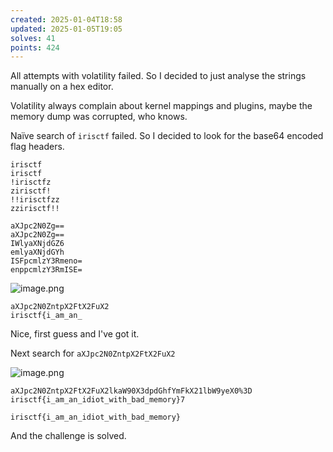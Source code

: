 ```yaml
---
created: 2025-01-04T18:58
updated: 2025-01-05T19:05
solves: 41
points: 424
---
```


All attempts with volatility failed. So I decided to just analyse the strings manually on a hex editor.

Volatility always complain about kernel mappings and plugins, maybe the memory dump was corrupted, who knows.

Naïve search of `irisctf` failed. So I decided to look for the base64 encoded flag headers.

```
irisctf
irisctf
!irisctfz
zirisctf!
!!irisctfzz
zzirisctf!!

aXJpc2N0Zg==
aXJpc2N0Zg==
IWlyaXNjdGZ6
emlyaXNjdGYh
ISFpcmlzY3Rmeno=
enppcmlzY3RmISE=
```

![image.png](https://res.cloudinary.com/kumonochisanaka/image/upload/v1736038695/2025/01/b504980b831a8ed2f64f71c7c2d74130.png)

```
aXJpc2N0ZntpX2FtX2FuX2
irisctf{i_am_an_
```

Nice, first guess and I've got it.

Next search for `aXJpc2N0ZntpX2FtX2FuX2`

![image.png](https://res.cloudinary.com/kumonochisanaka/image/upload/v1736038802/2025/01/abfab0809ea5f103282f39894bfcdf9b.png)

```
aXJpc2N0ZntpX2FtX2FuX2lkaW90X3dpdGhfYmFkX21lbW9yeX0%3D
irisctf{i_am_an_idiot_with_bad_memory}7
```

```flag
irisctf{i_am_an_idiot_with_bad_memory}
```

And the challenge is solved.
